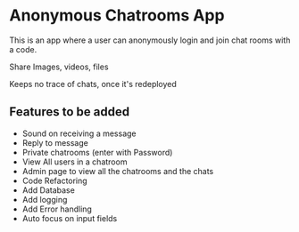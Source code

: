 # Anonymous Chatrooms App

This is an app where a user can anonymously login and join chat rooms with a code.

Share Images, videos, files

Keeps no trace of chats, once it's redeployed

## Features to be added

- Sound on receiving a message
- Reply to message
- Private chatrooms (enter with Password)
- View All users in a chatroom
- Admin page to view all the chatrooms and the chats
- Code Refactoring
- Add Database
- Add logging
- Add Error handling
- Auto focus on input fields
